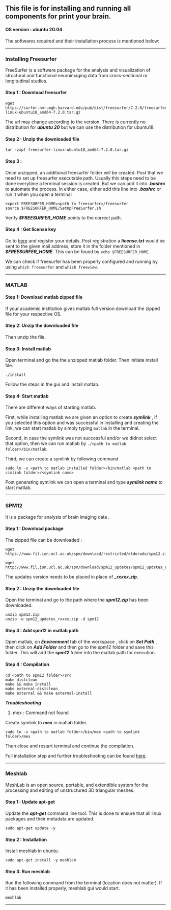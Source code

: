 ## This file is for installing and running all components for print your brain.

#### OS version : ubuntu 20.04

The softwares required and their installation process is mentioned below:


---

### Installing Freesurfer

FreeSurfer is a software package for the analysis and visualization of structural and functional neuroimaging data from cross-sectional or longitudinal studies.

#### Step 1 : Download freesurfer

```
wget https://surfer.nmr.mgh.harvard.edu/pub/dist/freesurfer/7.2.0/freesurfer-linux-ubuntu18_amd64-7.2.0.tar.gz
```
The url may change according to the version. There is currently no distribution for ***ubuntu 20*** but we can use the distribution for ubuntu18.

#### Step 2 : Unzip the downloaded file

```
tar -zxpf freesurfer-linux-ubuntu18_amd64-7.2.0.tar.gz
```

#### Step 3 :

Once unzipped, an additional freesurfer folder will be created. 
Post that we need to set up freesurfer executable path. 
Usually this steps need to be done everytime a terminal session is created. 
But we can add it into ***.bashrc*** to automate the process. 
In either case, either add this line into ***.bashrc*** or run it when you open a terminal 

```
export FREESURFER_HOME=<path to freesurfer>/freesurfer
source $FREESURFER_HOME/SetUpFreeSurfer.sh
```
Verify ***$FREESURFER_HOME*** points to the correct path.

#### Step 4 : Get license key

Go to [here](https://surfer.nmr.mgh.harvard.edu/registration.html) and register your details.
Post registration a ***license.txt*** would be sent to the given mail address, store it in the folder mentioned in ***$FREESURFER_HOME***. 
This can be found by ```echo $FREESURFER_HOME```.

We can check if freesurfer has been properly configured and running by using ```which freesurfer``` and ```which freeview```.

---

### MATLAB

#### Step 1: Download matlab zipped file

If your academic institution gives matlab full version download the zipped file for your respective OS.

#### Step 2: Unzip the downloaded file

Then unzip the file.

#### Step 3: Install matlab

Open terminal and go the the unzipped matlab folder. Then initiate install file.

```
./install
```
Follow the steps in the gui and install matlab.

#### Step 4: Start matlab

There are different ways of starting matlab.

First, while installing matlab we are given an option to create ***symlink*** , if you selected this option and was successful in installing and creating the link,
we can start matlab by simply typing ```matlab``` in the terminal.

Second, in case the symlink was not successful and/or we didnot select that option, then we can run matlab by ```./<path to matlab folder>/bin/matlab```.

Third, we can create a symlink by following command 

```
sudo ln -s <path to matlab installed folder>/bin/matlab <path to simlink folder>/<symlink name>
```
Post generating <it>symlink</it> we can open a terminal and type ***symlink name*** to start matlab.

---

### SPM12

It is a package for analysis of brain imaging data .

#### Step 1 : Download package

The zipped file can be downloaded :

```
wget https://www.fil.ion.ucl.ac.uk/spm/download/restricted/eldorado/spm12.zip

wget http://www.fil.ion.ucl.ac.uk/spm/download/spm12_updates/spm12_updates_rxxxx.zip
```
The updates version needs to be placed in place of ***_rxxxx.zip***.

#### Step 2 : Unzip the downloaded file

Open the terminal and go to the path where the ***spm12.zip*** has been downloaded.

```
unzip spm12.zip
unzip -o spm12_updates_rxxxx.zip -d spm12
```

#### Step 3 : Add spm12 in matlab path

Open matlab, on ***Environment*** tab of the workspace , click on ***Set Path*** , then click on ***Add Folder*** and then go to the spm12 folder and save this folder.
This will add the ***spm12*** folder into the matlab path for execution. 

#### Step 4 : Compilation

```
cd <path to spm12 folder>/src
make distclean
make && make install
make external-distclean
make external && make external-install
```
***Troubleshooting***

1. mex : Command not found 

Create symlink to ***mex*** in matlab folder.

```
sudo ln -s <path to matlab folder>/bin/mex <path to symlink folder>/mex
```
Then close and restart terminal and continue the compilation.

Full installation step and further troubleshooting can be found [here](https://en.wikibooks.org/wiki/SPM/Installation_on_64bit_Linux).

---

### Meshlab

MeshLab is an open source, portable, and extendible system for the processing and editing of unstructured 3D triangular meshes. 

#### Step 1 : Update apt-get

Update the ***apt-get*** command line tool. This is done to ensure that all linux packages and their metadata are updated.

```
sudo apt-get update -y
```
#### Step 2 : Installation

Install meshlab in ubuntu.
```
sudo apt-get install -y meshlab
```

#### Step 3: Run meshlab

Run the following command from the terminal (location does not matter). If it has been installed properly, meshlab gui would start.

```
meshlab
```

---

